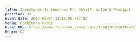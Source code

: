 ```yaml
---
title: Adventures In Sound w/ Mr. Devitt, anTon & Prodigal
position: 33
Event date: 2017-08-04 11:19:00 +07:00
Venue: RockStore Hanoi
Event URL: https://www.facebook.com/events/1760376493977057/
Genre: DJ
---
```


